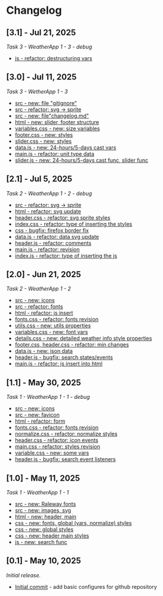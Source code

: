# Changelog

## [3.1] - Jul 21, 2025

_Task 3 - WeatherApp 1 - 3 - debug_

- [js - refactor: destructuring vars](https://github.com/maxim-klenov/WeatherApp-1/commit/16871c1373a6adbf1ec7f019570173a4589279c0)

## [3.0] - Jul 11, 2025

_Task 3 - WetherApp 1 - 3_

- [src - new: file "gitignore"](https://github.com/maxim-klenov/WeatherApp-1/commit/99adb89a767ed04c8f2d1e1aa12657b8f5631f82)
- [src - refactor: svg -> sprite](https://github.com/maxim-klenov/WeatherApp-1/commit/59defa4e0dbecfe7d6219d6e0c91ab137e548d7e)
- [src - new: file"changelog.md"]()
- [html - new: slider, footer structure](https://github.com/maxim-klenov/WeatherApp-1/commit/206c6ac5c1531c493f13d20631ae6dc95a9d0684)
- [variables.css - new: size variables](https://github.com/maxim-klenov/WeatherApp-1/commit/07fd89bb86b34def5689c1bb1acc56579ec4a48a)
- [footer.css - new: styles](https://github.com/maxim-klenov/WeatherApp-1/commit/a9af3e91928beed46ab713d16c8b34e603c7d01c)
- [slider.css - new: styles](https://github.com/maxim-klenov/WeatherApp-1/commit/39e9d77f4120bd3212bc95dada50e881d933761e)
- [data.js - new: 24-hours/5-days cast vars](https://github.com/maxim-klenov/WeatherApp-1/commit/bad1463b4c95f44935aa8c151bd7f6c2b51ccebe)
- [main.js - refactor: unit type data](https://github.com/maxim-klenov/WeatherApp-1/commit/6e38a07b0aa19cb442f0e34459d953abba2a81c6)
- [slider.js - new: 24-hours/5-days cast func, slider func](https://github.com/maxim-klenov/WeatherApp-1/commit/62b11e0f10c942d608fc6052c654f7ae5cb01b43)

## [2.1] - Jul 5, 2025

_Task 2 - WeatherApp 1 - 2 - debug_

- [src - refactor: svg -> sprite](https://github.com/maxim-klenov/WeatherApp-1/commit/15a6f7914a6a7f2e28152b233c9d8b3f1ff55e97)
- [html - refactor: svg update](https://github.com/maxim-klenov/WeatherApp-1/commit/de0cf8336cd1de43d98827c1c8ee88cf4771499a)
- [header.css - refactor: svg sprite styles](https://github.com/maxim-klenov/WeatherApp-1/commit/778361ff46a3987b0613b46c662547ce08d9ed06)
- [index.css - refactor: type of inserting the styles](https://github.com/maxim-klenov/WeatherApp-1/commit/26e5d9f60b8f1c64b9fa082a60d2119148d1ea3e)
- [css - bugfix: firefox border fix](https://github.com/maxim-klenov/WeatherApp-1/commit/4616dccb798c2d28412ddd236cdb5f54f852d452)
- [data.js - refactor: data svg update](https://github.com/maxim-klenov/WeatherApp-1/commit/5673861ede5a94e308fe14818c72ce1ea43add2f)
- [header.js - refactor: comments](https://github.com/maxim-klenov/WeatherApp-1/commit/b8fb18505475fdd921242881ca694f96f74ce0d8)
- [main.js - refactor: revision](https://github.com/maxim-klenov/WeatherApp-1/commit/70dc02cfa20b6e77ca9e1c8c13f4a39a9d4ee45a)
- [index.js - refactor: type of inserting the js](https://github.com/maxim-klenov/WeatherApp-1/commit/eaa6fae24048de3e1d36f6ff4b2c3bbb506e9a5c)

## [2.0] - Jun 21, 2025

_Task 2 - WeatherApp 1 - 2_

- [src - new: icons](https://github.com/maxim-klenov/WeatherApp-1/commit/dd49efc5b3478153f63d01f0ac5255f043786f45)
- [src - refactor: fonts](https://github.com/maxim-klenov/WeatherApp-1/commit/86e4fd2b499d2d8ee95b131422d5c221a114b141)
- [html - refactor: js insert](https://github.com/maxim-klenov/WeatherApp-1/commit/b87b048f4d5a66672a14b958d58d56ad57f3f933)
- [fonts.css - refactor: fonts revision](https://github.com/maxim-klenov/WeatherApp-1/commit/d825955aaf499a2ce64696c98a13506bbb3c37fd)
- [utils.css - new: utils properties](https://github.com/maxim-klenov/WeatherApp-1/commit/9a58dc3971bd68547a2fbfe70852627728727348)
- [variables.css - new: font vars](https://github.com/maxim-klenov/WeatherApp-1/commit/9576eca5a4dd8985d63cad0513990a25ea1f38bb)
- [details.css - new: detailed weather info style properties](https://github.com/maxim-klenov/WeatherApp-1/commit/79b805fd3a4a9241e4db247130de3ec7ecfd094e)
- [footer.css, header.css - refactor: min changes](https://github.com/maxim-klenov/WeatherApp-1/commit/dfebf90caa03a4e231bbb56a63a33819c3fbb4a8)
- [data.js - new: json data](https://github.com/maxim-klenov/WeatherApp-1/commit/55167759ed767408dd2120cbe0dbfd493e1c6931)
- [header.js - bugfix: search states/events](https://github.com/maxim-klenov/WeatherApp-1/commit/4e67c6884641171b8cd62a3e6e15cdf2147f072b)
- [main.js - refactor: js insert into html](https://github.com/maxim-klenov/WeatherApp-1/commit/df1be551f444c155686b2d234fa52cd5ce182592)


## [1.1] - May 30, 2025

_Task 1 - WeatherApp 1 - 1 - debug_

- [src - new: icons](https://github.com/maxim-klenov/WeatherApp-1/commit/e5a3bcaa491b97283f8c9a83f5aca398821fe0e3)
- [src - new: favicon](https://github.com/maxim-klenov/WeatherApp-1/commit/13b5f3b4348807032ff214776d4d4a9c668b5dcb)
- [html - refactor: form](https://github.com/maxim-klenov/WeatherApp-1/commit/6ee739922aeedb3377793a0bffc28a4dd97aa4f4)
- [fonts.css - refactor: fonts revision](https://github.com/maxim-klenov/WeatherApp-1/commit/ff56b68c5937c08942c643dcf62f1f378908466a)
- [normalize.css - refactor: normalize styles](https://github.com/maxim-klenov/WeatherApp-1/commit/6adeaad2e1c972d135a5012e98725f14c6988513)
- [header.css - refactor: icon events](https://github.com/maxim-klenov/WeatherApp-1/commit/ae42b258b29546ae6ee9ed07cd23b44578cd9e56)
- [main.css - refactor: styles revision](https://github.com/maxim-klenov/WeatherApp-1/commit/29641bbc5b74a6766a2e9bbef5ea5a151555e9ea)
- [variable.css - new: some vars](https://github.com/maxim-klenov/WeatherApp-1/commit/9a17f6950f4e0d420ad04435acc9c7f3dd366eff)
- [header.js - bugfix: search event listeners](https://github.com/maxim-klenov/WeatherApp-1/commit/ea82433ec265a3b9e53e2344336fbd3cc9ec5b58)


## [1.0] - May 11, 2025

_Task 1 - WeatherApp 1 - 1_

- [src - new: Raleway fonts](https://github.com/maxim-klenov/WeatherApp-1/commit/347b60d657215e907e37fc3bdf015649fd16d542) 
- [src - new: images, svg](https://github.com/maxim-klenov/WeatherApp-1/commit/a5d65125fdb35567b6093165cfe3e36eac596aa1)
- [html - new: header, main](https://github.com/maxim-klenov/WeatherApp-1/commit/5994af045d47c1403cb155a8d6e7c80ecf007025)
- [css - new: fonts, global (vars, normalize) styles](https://github.com/maxim-klenov/WeatherApp-1/commit/f7f50d84bd5d9aa57ff8c7f7cfeaf9193bf7fc03)
- [css - new: global styles](https://github.com/maxim-klenov/WeatherApp-1/commit/c8e5a87d76a9bc7cc0ad0d9ea088926a6f5e0aba)
- [css - new: header main styles](https://github.com/maxim-klenov/WeatherApp-1/commit/c8e5a87d76a9bc7cc0ad0d9ea088926a6f5e0aba)
- [js - new: search func](https://github.com/maxim-klenov/WeatherApp-1/commit/c93652e9635dc3746518a040ad0d5eed356f258d)

## [0.1] - May 10, 2025

_Initial release._
- [Initial commit](https://github.com/maxim-klenov/WeatherApp-1/commit/ea04c9c94f21876c17b1e188b7a3aa00249028c7) - add basic configures for github repository
